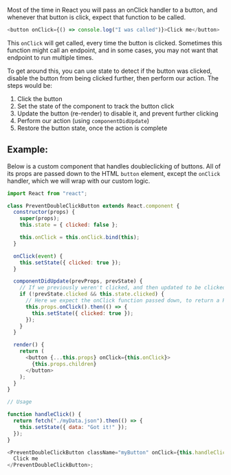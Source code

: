Most of the time in React you will pass an onClick handler to a button, and whenever that button is click, expect that function to be called.

```javascript
<button onClick={() => console.log("I was called")}>Click me</button>
```

This `onClick` will get called, every time the button is clicked.
Sometimes this function might call an endpoint, and in some cases, you may not want that endpoint to run multiple times.

To get around this, you can use state to detect if the button was clicked, disable the button from being clicked further, then perform our action.
The steps would be:

1. Click the button
2. Set the state of the component to track the button click
3. Update the button (re-render) to disable it, and prevent further clicking
4. Perform our action (using `componentDidUpdate`)
5. Restore the button state, once the action is complete

## Example:

Below is a custom component that handles doubleclicking of buttons. All of its props are passed down to the HTML `button` element, except the `onClick` handler, which we will wrap with our custom logic.

```javascript
import React from "react";

class PreventDoubleClickButton extends React.component {
  constructor(props) {
    super(props);
    this.state = { clicked: false };

    this.onClick = this.onClick.bind(this);
  }

  onClick(event) {
    this.setState({ clicked: true });
  }

  componentDidUpdate(prevProps, prevState) {
    // If we previously weren't clicked, and then updated to be clicked, we want to run our click handler;
    if (!prevState.clicked && this.state.clicked) {
      // Here we expect the onClick function passed down, to return a Promise, once complete
      this.props.onClick().then(() => {
        this.setState({ clicked: true });
      });
    }
  }

  render() {
    return (
      <button {...this.props} onClick={this.onClick}>
        {this.props.children}
      </button>
    );
  }
}

// Usage

function handleClick() {
  return fetch("./myData.json").then(() => {
    this.setState({ data: "Got it!" });
  });
}

<PreventDoubleClickButton className="myButton" onClick={this.handleClick}>
  Click me
</PreventDoubleClickButton>;
```
